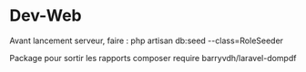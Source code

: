 # Dev-Web

Avant lancement serveur, faire : php artisan db:seed --class=RoleSeeder

Package pour sortir les rapports
composer require barryvdh/laravel-dompdf
